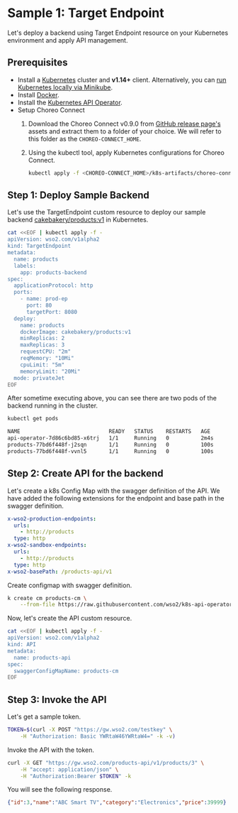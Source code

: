 # Sample 1: Target Endpoint

Let's deploy a backend using Target Endpoint resource on your Kubernetes environment and apply API management.

## Prerequisites

 -  Install a [Kubernetes](https://kubernetes.io/docs/setup/) cluster and **v1.14+** client. Alternatively,
    you can [run Kubernetes locally via Minikube](https://kubernetes.io/docs/setup/learning-environment/minikube/).
 -  Install [Docker](https://docs.docker.com/).
 -  Install the [Kubernetes API Operator]({{base_path}}/install-and-setup/setup/kubernetes-operators/k8s-api-operator/install).
 -  Setup Choreo Connect 
    1.  Download the Choreo Connect v0.9.0 from
        [GitHub release page's](https://github.com/wso2/product-microgateway/releases/tag/v0.9.0) assets and extract them
        to a folder of your choice. We will refer to this folder as the `CHOREO-CONNECT_HOME`.
    
    2.  Using the kubectl tool, apply Kubernetes configurations for Choreo Connect.
    
        ```bash
        kubectl apply -f <CHOREO-CONNECT_HOME>/k8s-artifacts/choreo-connect
        ```

## Step 1: Deploy Sample Backend

Let's use the TargetEndpoint custom resource to deploy our sample backend
[cakebakery/products:v1](https://hub.docker.com/r/cakebakery/products) in Kubernetes.

```sh
cat <<EOF | kubectl apply -f -
apiVersion: wso2.com/v1alpha2
kind: TargetEndpoint
metadata:
  name: products
  labels:
    app: products-backend
spec:
  applicationProtocol: http
  ports:
    - name: prod-ep
      port: 80
      targetPort: 8080
  deploy:
    name: products
    dockerImage: cakebakery/products:v1
    minReplicas: 2
    maxReplicas: 3
    requestCPU: "2m"
    reqMemory: "10Mi"
    cpuLimit: "5m"
    memoryLimit: "20Mi"
  mode: privateJet
EOF
```

After sometime executing above, you can see there are two pods of the backend running in the cluster.

```sh
kubectl get pods
```
```sh
NAME                            READY   STATUS    RESTARTS   AGE
api-operator-7d86c6bd85-x6trj   1/1     Running   0          2m4s
products-77bd6f448f-j2sqn       1/1     Running   0          100s
products-77bd6f448f-vvnl5       1/1     Running   0          100s
``` 

## Step 2: Create API for the backend

Let's create a k8s Config Map with the swagger definition of the API. We have added the following extensions for the endpoint and
base path in the swagger definition.
```yaml
x-wso2-production-endpoints:
  urls:
    - http://products
  type: http
x-wso2-sandbox-endpoints:
  urls:
    - http://products
  type: http
x-wso2-basePath: /products-api/v1
```

Create configmap with swagger definition.
```sh
k create cm products-cm \
    --from-file https://raw.githubusercontent.com/wso2/k8s-api-operator/v2.0.0/scenarios/scenario-1-target-endpoint/swagger.yaml
```

Now, let's create the API custom resource.
```sh
cat <<EOF | kubectl apply -f -
apiVersion: wso2.com/v1alpha2
kind: API
metadata:
  name: products-api
spec:
  swaggerConfigMapName: products-cm
EOF
```

## Step 3: Invoke the API

Let's get a sample token.
```sh
TOKEN=$(curl -X POST "https://gw.wso2.com/testkey" \
    -H "Authorization: Basic YWRtaW46YWRtaW4=" -k -v)
```

Invoke the API with the token.
```sh
curl -X GET "https://gw.wso2.com/products-api/v1/products/3" \
    -H "accept: application/json" \
    -H "Authorization:Bearer $TOKEN" -k
```

You will see the following response.

```json
{"id":3,"name":"ABC Smart TV","category":"Electronics","price":39999}
```
